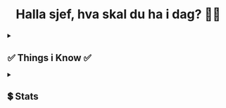 <div>
    <h1 align="center">
        Halla sjef, hva skal du ha i dag? 👋🏽
    </h1>    
</div>
 
 
###



<details>
<summary><h2><a href="#">&#x200B;</a>✅  Things i Know  ✅</h2></summary>
</details>


<details>
<summary><h2><a href="#">&#x200B;</a>💲  Stats</h2></summary>
    <div align="center">
      <img  src="https://komarev.com/ghpvc/?username=AndersPanders123"/>
    </div>
    <a href="https://github.com/anuraghazra/github-readme-stats" title="Go to Source">
        <img width=390 src="https://github-readme-stats-three-phi-11.vercel.app/api?username=anderspanders123&include_all_commits=true&show_icons=true&theme=transparent" align="right"/>
    </a>
    <a href="https://github.com/anuraghazra/github-readme-stats">
        <img width=325 src="https://github-readme-stats-three-phi-11.vercel.app/api/top-langs?username=anderspanders123&show_icons=true&locale=en&theme=transparent&langs_count=20&hide=Shaderlab,Makefile&size_weight=0.5&count_weight=0.5&card_width=325" align="left"/>
    </a>
    <a href="https://github.com/denvercoder1/github-readme-streak-stats" title="Go to Source">
        <img width=390 height="153px" src="https://streak-stats.demolab.com/?user=AndersPanders123&theme=transparent" align="right"/>
    </a>
</details>


